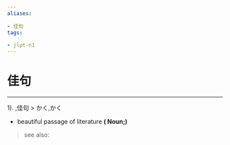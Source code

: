 ```yaml
---
aliases:
    
- 佳句
tags:
    
- jlpt-n1
---
```


# 佳句
---
1).
,佳句 > かく,かく

- beautiful passage of literature
**( Noun;)**
> see also: 
            